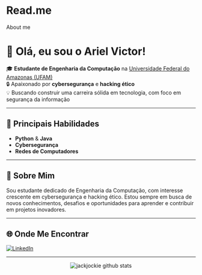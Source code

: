 # Read.me
About me

# 👋 Olá, eu sou o Ariel Victor!

🎓 **Estudante de Engenharia da Computação** na [Universidade Federal do Amazonas (UFAM)](https://ufam.edu.br/)  
🔒 Apaixonado por **cybersegurança** e **hacking ético**  
💡 Buscando construir uma carreira sólida em tecnologia, com foco em segurança da informação

---

## 🚀 Principais Habilidades

- **Python** & **Java**
- **Cybersegurança**
- **Redes de Computadores**

---

## 🎯 Sobre Mim

Sou estudante dedicado de Engenharia da Computação, com interesse crescente em cybersegurança e hacking ético. Estou sempre em busca de novos conhecimentos, desafios e oportunidades para aprender e contribuir em projetos inovadores.

---

## 🌐 Onde Me Encontrar

[![LinkedIn](https://img.shields.io/badge/-LinkedIn-0A66C2?style=for-the-badge&logo=linkedin&logoColor=white)](https://www.linkedin.com/in/ariel-victor-ribeiro-rodrigues-a74885357?utm_source=share&utm_campaign=share_via&utm_content=profile&utm_medium=android_app)

---

<p align="center">
  <img src="https://github-readme-stats.vercel.app/api?username=jackjockie&show_icons=true&theme=radical" alt="jackjockie github stats" />
</p>
